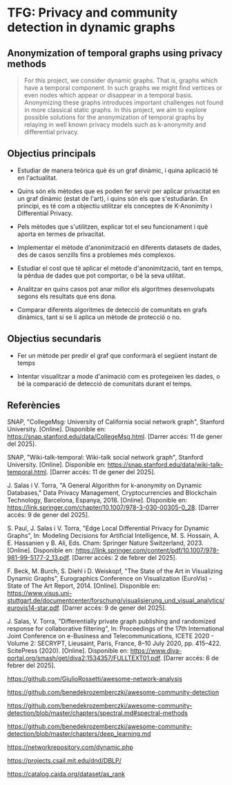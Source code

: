 # TFG: Privacy and community detection in dynamic graphs
## Anonymization of temporal graphs using privacy methods

> For this project, we consider dynamic graphs. That 
> is, graphs which have a temporal component. In such graphs we might find
> vertices or even nodes which appear or disappear in a temporal basis.
> Anonymizing these graphs introduces important challenges not found in
> more classical static graphs. In this project, we aim to explore
> possible solutions for the anonymization of temporal graphs by relaying
> in well known privacy models such as k-anonymity and differential privacy.

## Objectius principals

* Estudiar de manera teòrica què és un graf dinàmic, i quina aplicació té en l'actualitat.

* Quins són els mètodes que es poden fer servir per aplicar privacitat en un graf dinàmic (estat de l'art), i quins són els que s'estudiaràn. En principi, es té com a objectiu utilitzar els conceptes de K-Anonimity i Differential Privacy. 

* Pels mètodes que s'utilitzen, explicar tot el seu funcionament i què aporta en termes de privacitat.

* Implementar el mètode d'anonimització en diferents datasets de dades, des de casos senzills fins a problemes més complexos.

* Estudiar el cost que té aplicar el mètode d'anonimització, tant en temps, la pèrdua de dades que pot comportar, o bé la seva utilitat. 

* Analitzar en quins casos pot anar millor els algoritmes desenvolupats segons els resultats que ens dona.

* Comparar diferents algoritmes de detecció de comunitats en grafs dinàmics, tant si se li aplica un mètode de protecció o no.

## Objectius secundaris 

* Fer un mètode per predir el graf que conformarà el següent instant de temps 

* Intentar visualitzar a mode d'animació com es protegeixen les dades, o bé la comparació de detecció de comunitats durant el temps.

## Referències

SNAP, "CollegeMsg: University of California social network graph", Stanford University. [Online]. Disponible en: https://snap.stanford.edu/data/CollegeMsg.html. [Darrer accés: 11 de gener del 2025].

SNAP, "Wiki-talk-temporal: Wiki-talk social network graph", Stanford University. [Online]. Disponible en: https://snap.stanford.edu/data/wiki-talk-temporal.html. [Darrer accés: 11 de gener del 2025].

J. Salas i V. Torra, "A General Algorithm for k-anonymity on Dynamic Databases," Data Privacy Management, Cryptocurrencies and Blockchain Technology, Barcelona, Espanya, 2018. [Online]. Disponible en: https://link.springer.com/chapter/10.1007/978-3-030-00305-0_28. [Darrer accés: 9 de gener del 2025].

S. Paul, J. Salas i V. Torra, "Edge Local Differential Privacy for Dynamic Graphs", In: Modeling Decisions for Artificial Intelligence, M. S. Hossain, A. E. Hassanien y B. Ali, Eds. Cham: Springer Nature Switzerland, 2023. [Online]. Disponible en: https://link.springer.com/content/pdf/10.1007/978-981-99-5177-2_13.pdf. [Darrer accés: 2 de febrer del 2025]. 

F. Beck, M. Burch, S. Diehl i D. Weiskopf, "The State of the Art in Visualizing Dynamic Graphs", Eurographics Conference on Visualization (EuroVis) - State of The Art Report, 2014. [Online]. Disponible en: https://www.visus.uni-stuttgart.de/documentcenter/forschung/visualisierung_und_visual_analytics/eurovis14-star.pdf. [Darrer accés: 9 de gener del 2025].

J. Salas, V. Torra, "Differentially private graph publishing and randomized
response for collaborative filtering", In: Proceedings of the 17th International
Joint Conference on e-Business and Telecommunications, ICETE 2020 - Volume
2: SECRYPT, Lieusaint, Paris, France, 8–10 July 2020, pp. 415–422. ScitePress
(2020). [Online]. Disponible en: https://www.diva-portal.org/smash/get/diva2:1534357/FULLTEXT01.pdf. [Darrer accés: 6 de febrer del 2025].

https://github.com/GiulioRossetti/awesome-network-analysis

https://github.com/benedekrozemberczki/awesome-community-detection

https://github.com/benedekrozemberczki/awesome-community-detection/blob/master/chapters/spectral.md#spectral-methods

https://github.com/benedekrozemberczki/awesome-community-detection/blob/master/chapters/deep_learning.md

https://networkrepository.com/dynamic.php

https://projects.csail.mit.edu/dnd/DBLP/

https://catalog.caida.org/dataset/as_rank